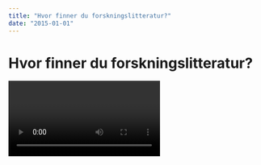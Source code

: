```yaml
---
title: "Hvor finner du forskningslitteratur?"
date: "2015-01-01"
---
```


# Hvor finner du forskningslitteratur?

<Video id="3YUAb9G8uUg" />
